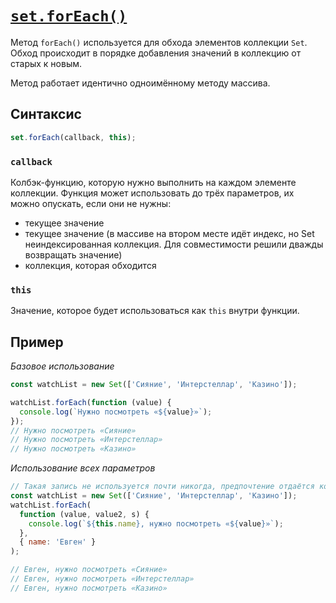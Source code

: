 # [`set.forEach()`](../index.md)

Метод `forEach()` используется для обхода элементов коллекции `Set`. Обход происходит в порядке добавления значений в коллекцию от старых к новым.

Метод работает идентично одноимённому методу массива.

## Синтаксис

```js
set.forEach(callback, this);
```

### `callback`

Колбэк-функцию, которую нужно выполнить на каждом элементе коллекции. Функция может использовать до трёх параметров, их можно опускать, если они не нужны:

- текущее значение
- текущее значение (в массиве на втором месте идёт индекс, но Set неиндексированная коллекция. Для совместимости решили дважды возвращать значение)
- коллекция, которая обходится

### `this`

Значение, которое будет использоваться как `this` внутри функции.

## Пример

_Базовое использование_

```js
const watchList = new Set(['Сияние', 'Интерстеллар', 'Казино']);

watchList.forEach(function (value) {
  console.log(`Нужно посмотреть «${value}»`);
});
// Нужно посмотреть «Сияние»
// Нужно посмотреть «Интерстеллар»
// Нужно посмотреть «Казино»
```

_Использование всех параметров_

```js
// Такая запись не используется почти никогда, предпочтение отдаётся короткой записи, описанной в первом примере.
const watchList = new Set(['Сияние', 'Интерстеллар', 'Казино']);
watchList.forEach(
  function (value, value2, s) {
    console.log(`${this.name}, нужно посмотреть «${value}»`);
  },
  { name: 'Евген' }
);

// Евген, нужно посмотреть «Сияние»
// Евген, нужно посмотреть «Интерстеллар»
// Евген, нужно посмотреть «Казино»
```
